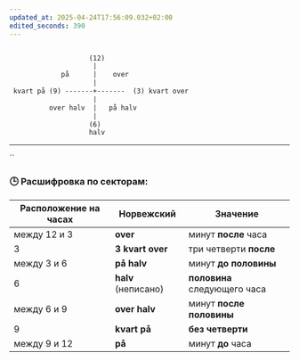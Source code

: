 ```yaml
---
updated_at: 2025-04-24T17:56:09.032+02:00
edited_seconds: 390
---
```




```txt

                    (12)
                     |
             på      |    over
                     |
 kvart på (9) -------+-------  (3) kvart over
                     |
          over halv  |   på halv
                     |
                    (6)
                    halv
```

***
``


### 🕒 Расшифровка по секторам:

|Расположение на часах|Норвежский|Значение|
|---|---|---|
|между 12 и 3|**over**|минут **после** часа|
|3|**3 kvart over**|три четверти **после**|
|между 3 и 6|**på halv**|минут **до половины**|
|6|**halv** (неписано)|**половина** следующего часа|
|между 6 и 9|**over halv**|минут **после половины**|
|9|**kvart på**|**без четверти**|
|между 9 и 12|**på**|минут **до** часа|
